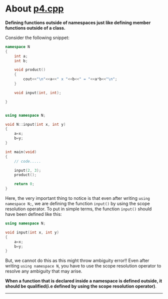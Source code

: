 # About [p4.cpp](https://github.com/C0DER11101/CPPNotesAndPrograms/blob/master/Namespaces/NewDataTypes/namespaces/p4.cpp)

**Defining functions outside of namespaces just like defining member functions outside of a class.**

Consider the following snippet:

```c++
namespace N
{
	int a;
	int b;

	void product()
	{
		cout<<"\n"<<a<<" x "<<b<<" = "<<a*b<<"\n";
	}

	void input(int, int);

}


using namespace N;

void N::input(int x, int y)
{
	a=x;
	b=y;
}

int main(void)
{
	// code.....

	input(2, 3);
	product();

	return 0;
}
```

Here, the very important thing to notice is that even after writing `using namespace N;`, we are defining the function `input()` by using the scope resolution operator. To put in simple terms, the function `input()` should have been defined like this:

```c++
using namespace N;

void input(int x, int y)
{
	a=x;
	b=y;
}
```

But, we cannot do this as this might throw ambiguity error!! Even after writing `using namespace N`, you have to use the scope resolution operator to resolve any ambiguity that may arise.

**When a function that is declared inside a namespace is defined outside, it should be qualified(i.e defined by using the scope resolution operator)**.

---
